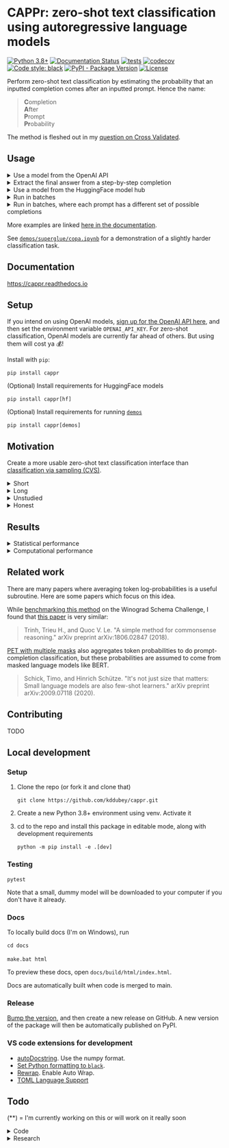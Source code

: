 # CAPPr: zero-shot text classification using autoregressive language models

[![Python 3.8+](https://img.shields.io/badge/python-3.8+-blue.svg)](https://www.python.org/downloads/release/python-380/)
[![Documentation Status](https://readthedocs.org/projects/cappr/badge/?version=latest)](https://cappr.readthedocs.io/en/latest/?badge=latest)
[![tests](https://github.com/kddubey/cappr/actions/workflows/test.yml/badge.svg)](https://github.com/kddubey/cappr/actions/workflows/test.yml)
[![codecov](https://codecov.io/gh/kddubey/cappr/branch/main/graph/badge.svg?token=NYIL076PSM)](https://codecov.io/gh/kddubey/cappr)
[![Code style: black](https://img.shields.io/badge/code%20style-black-000000.svg)](https://github.com/psf/black)
[![PyPI - Package Version](https://img.shields.io/pypi/v/cappr?logo=pypi&style=flat&color=orange)](https://pypi.org/project/cappr/)
[![License](https://img.shields.io/badge/License-Apache_2.0-blue.svg)](https://opensource.org/licenses/Apache-2.0)

Perform zero-shot text classification by estimating the probability that an inputted
completion comes after an inputted prompt. Hence the name:

> **C**ompletion<br>
  **A**fter<br>
  **P**rompt<br>
  **Pr**obability<br>

The method is fleshed out in my [question on Cross Validated](https://stats.stackexchange.com/q/601159/337906).


## Usage

<details>
<summary>Use a model from the OpenAI API</summary>

Specifically, this model must be compatible with the
[/v1/completions](https://platform.openai.com/docs/models/model-endpoint-compatibility)
endpoint.

```python
from cappr.openai.classify import predict

prompt = """
Tweet about a movie: "Oppenheimer was pretty good. But 3 hrs...cmon Nolan."

This tweet contains the following criticism:
""".strip("\n")

class_names = ("bad message", "too long", "unfunny")

preds = predict(
    prompts=[prompt],
    completions=class_names,
    model="text-ada-001",
)
print(preds)
# ['too long']
```

Notice that the completions can contain many tokens.
</details>

<details>
<summary>Extract the final answer from a step-by-step completion</summary>

Step-by-step and chain-of-thought prompts are highly effective ways to get an LLM to
"reason" about more complex tasks. But if you need a structured output, a step-by-step
completion is unwieldy. Use CAPPr to extract the final answer from these types of
completions, given a list of possible answers.

See this idea in action [here in the
docs](https://cappr.readthedocs.io/en/latest/4_user_guide.html#select-a-prompt-completion-format).
CAPPr is **100% guaranteed** to return an output from the list of answers.
</details>

<details>
<summary>Use a model from the HuggingFace model hub</summary>

Specifically, this model must be able to be loaded using
`transformers.AutoModelForCausalLM.from_pretrained`.

```python
from transformers import AutoModelForCausalLM, AutoTokenizer
from cappr.huggingface.classify import predict

prompt = "Which planet is closer to the Sun: Mercury or Earth?"
class_names = ("Mercury", "Earth")

# load model and tokenizer
model_name = "gpt2"
model = AutoModelForCausalLM.from_pretrained(model_name)
tokenizer = AutoTokenizer.from_pretrained(model_name)

preds = predict(
    prompts=[prompt],
    completions=class_names,
    model_and_tokenizer=(model, tokenizer),
)
print(preds)
# ['Mercury']
```
</details>

<details>
<summary>Run in batches</summary>

Let's use `huggingface` for this example cuz it's free. And let's predict probabilities
instead of the class.

```python
from transformers import AutoModelForCausalLM, AutoTokenizer
from cappr.huggingface.classify import predict_proba

prompts = [
    "Stephen Curry is a",
    "Martina Navratilova was a",
    "Dexter, from the TV Series Dexter's Laboratory, is a",
    "LeBron James is a",
]

# each of the prompts could be completed with one of these:
class_names = ("basketball player", "tennis player", "scientist")
prior =       (      1/6,                1/6,            2/3    )
# say I expect most of my data to have scientists

# load model and tokenizer
model_name = "gpt2"
model = AutoModelForCausalLM.from_pretrained(model_name)
tokenizer = AutoTokenizer.from_pretrained(model_name)

pred_probs = predict_proba(
    prompts=prompts,
    completions=class_names,
    model_and_tokenizer=(model, tokenizer),
    batch_size=32,  # whatever fits on your CPU/GPU
    prior=prior,
)

# pred_probs[i,j] = probability that prompts[i] is classified as class_names[j]
print(pred_probs.round(1))
# [[0.5 0.3 0.2]
#  [0.3 0.6 0.2]
#  [0.1 0.1 0.8]
#  [0.8 0.2 0. ]]

# for each prompt, which completion is most likely?
pred_class_idxs = pred_probs.argmax(axis=1)
print([class_names[pred_class_idx] for pred_class_idx in pred_class_idxs])
# ['basketball player',
#  'tennis player',
#  'scientist',
#  'basketball player']
```
</details>

<details>
<summary>Run in batches, where each prompt has a different set of possible completions
</summary>

Again, let's use `huggingface` to predict probabilities.

```python
import numpy as np
from transformers import AutoModelForCausalLM, AutoTokenizer

from cappr import Example
from cappr.huggingface.classify import predict_proba_examples

examples = [
    Example(
        prompt="Jodie Foster played",
        completions=("Clarice Starling", "Trinity in The Matrix"),
    ),
    Example(
        prompt="Batman, from Batman: The Animated Series, was played by",
        completions=("Pete Holmes", "Kevin Conroy", "Spongebob!"),
        prior=      (     1/3      ,      2/3     ,      0      ),
    ),
]

model_name = "gpt2"
model = AutoModelForCausalLM.from_pretrained(model_name)
tokenizer = AutoTokenizer.from_pretrained(model_name)
pred_probs = predict_proba_examples(examples, model_and_tokenizer=(model, tokenizer))

# pred_probs[i][j] = probability that examples[i].prompt is classified as
# examples[i].completions[j]
print([example_pred_probs.round(2) for example_pred_probs in pred_probs])
# [array([0.7, 0.3]),
#  array([0.03, 0.97, 0.  ])]

# for each example, which completion is most likely?
pred_class_idxs = [np.argmax(example_pred_probs) for example_pred_probs in pred_probs]
print(
    [
        example.completions[pred_class_idx]
        for example, pred_class_idx in zip(examples, pred_class_idxs)
    ]
)
# ['Clarice Starling',
#  'Kevin Conroy']
```
</details>

More examples are linked [here in the
documentation](https://cappr.readthedocs.io/en/latest/5_examples.html).

See
[`demos/superglue/copa.ipynb`](https://github.com/kddubey/cappr/blob/main/demos/superglue/copa.ipynb)
for a demonstration of a slightly harder classification task.


## Documentation

https://cappr.readthedocs.io


## Setup

If you intend on using OpenAI models, [sign up for the OpenAI API
here](https://platform.openai.com/signup), and then set the environment variable
`OPENAI_API_KEY`. For zero-shot classification, OpenAI models are currently far ahead of
others. But using them will cost ya 💰!

Install with `pip`:

```
pip install cappr
```

(Optional) Install requirements for HuggingFace models

```
pip install cappr[hf]
```

(Optional) Install requirements for running
[`demos`](https://github.com/kddubey/cappr/tree/main/demos)

```
pip install cappr[demos]
```


## Motivation

Create a more usable zero-shot text classification interface than
[classification via sampling (CVS)](https://platform.openai.com/docs/guides/completion/classification).

<details>
<summary>Short</summary>

With CVS, your job is to write up your classification task in a `prompt` string, and
then write custom code to post-process arbitrary `completion`/output strings.

With CAPPr, your job starts and stops at writing up your classification task as a
`{prompt}{end_of_prompt}{completion}` string.
</details>

<details>
<summary>Long</summary>

Please see [this page of the
documentation](https://cappr.readthedocs.io/en/latest/2_motivation.html).

</details>

<details>
<summary>Unstudied</summary>

I'm curious to see how much easier estimation/discrimination is than generation. In
[`demos/superglue/copa.ipynb`](https://github.com/kddubey/cappr/blob/main/demos/superglue/copa.ipynb),
CVS using OpenAI's `text-curie-001` is less than 50% accurate, while CAPPr is 80%
accurate.

</details>

<details>
<summary>Honest</summary>

Keep myself busy

</details>


## Results

<details>
<summary>
Statistical performance
</summary>

Not too shabby. TODO: summary table comparing CVS vs. CAPPr vs. few-shot methods like
SetFit and PET.

[2 SuperGLUE datasets](https://github.com/kddubey/cappr/blob/main/demos/superglue)

[RAFT zero-shot training sets](https://github.com/kddubey/cappr/blob/main/demos/raft)
</details>


<details>
<summary>
Computational performance
</summary>

One concern was that CAPPr requires as many `model()` calls as there are classes. But in
the CAPPr scheme, we can simply cache each attention block's keys and values for the
prompts. This feature is already supported by `AutoModelForCausalLM`s. See [this
code](https://github.com/kddubey/cappr/blob/main/src/cappr/huggingface/classify.py) for
the implementation. Note that this caching is not implemented for OpenAI models, as I
can't control their backend. **This means that when running `cappr.openai` functions,
you'll be on the *cappr (no cache)* line** :-(

![](/docs/source/_static/scaling_classes/batch_size_32.png)

*Figure 1: [COPA](https://people.ict.usc.edu/~gordon/copa.html) dataset, repeating the
choices to simulate multi-class classification tasks. [GPT-2
(small)](https://huggingface.co/gpt2) was run on a Tesla K80 GPU (whatever was free in
Google Colab in March 2023). 96 classification inputs were processed in batches of size
32. Each point in the graph is a median of 5 runs. For classification via sampling
(CVS), exactly 4 tokens were generated for each prompt, which is the number of tokens in
`'\n\nAnswer A'`. 1-token times are also shown. But for COPA (and other multiple-choice
style prompts), that may result in lower zero-shot accuracy, as most of the sampled
choices come after the first token.*

See the [`demos/computational_analysis.ipynb`
notebook](https://github.com/kddubey/cappr/blob/main/demos/computational_analysis.ipynb).

</details>


## Related work

There are many papers where averaging token log-probabilities is a useful subroutine.
Here are some papers which focus on this idea.

While [benchmarking this
method](https://github.com/kddubey/cappr/blob/main/demos/superglue/wsc.ipynb) on the
Winograd Schema Challenge, I found that [this paper](https://arxiv.org/abs/1806.02847)
is very similar:

> Trinh, Trieu H., and Quoc V. Le. "A simple method for commonsense reasoning." arXiv
> preprint arXiv:1806.02847 (2018).

[PET with multiple masks](https://arxiv.org/abs/2009.07118) also aggregates token
probabilities to do prompt-completion classification, but these probabilities are
assumed to come from masked language models like BERT.

> Schick, Timo, and Hinrich Schütze. "It's not just size that matters: Small language
> models are also few-shot learners." arXiv preprint arXiv:2009.07118 (2020).


## Contributing

TODO


## Local development

### Setup

1. Clone the repo (or fork it and clone that)

   ```
   git clone https://github.com/kddubey/cappr.git
   ```

2. Create a new Python 3.8+ environment using venv. Activate it

3. cd to the repo and install this package in editable mode, along with development
   requirements

   ```
   python -m pip install -e .[dev]
   ```

### Testing

```
pytest
```

Note that a small, dummy model will be downloaded to your computer if you don't have it
already.

### Docs

To locally build docs (I'm on Windows), run

```
cd docs

make.bat html
```

To preview these docs, open `docs/build/html/index.html`.

Docs are automatically built when code is merged to main.

### Release

[Bump the
version](https://github.com/kddubey/cappr/commit/d1f7dd51fa702c123bdfb0bcb97535995641c224),
and then create a new release on GitHub. A new version of the package will then be
automatically published on PyPI.


### VS code extensions for development

  * [autoDocstring](https://marketplace.visualstudio.com/items?itemName=njpwerner.autodocstring).
  Use the numpy format.
  * [Set Python formatting to
    `black`](https://dev.to/adamlombard/how-to-use-the-black-python-code-formatter-in-vscode-3lo0).
  * [Rewrap](https://stkb.github.io/Rewrap/). Enable Auto Wrap.
  * [TOML Language
    Support](https://marketplace.visualstudio.com/items?itemName=be5invis.toml)


## Todo

(**) = I'm currently working on this or will work on it really soon

<details>
<summary>Code</summary>

- [ ] Factor out the discount feature in `cappr.openai.classify.predict_proba` into
`cappr.utils.classify._predict_proba`
- [x] Small CPU speed-ups
  - [x] For constant-completions input, vectorize `cappr.utils.classify.agg_log_probs`
  - [x] For `examples` input, if # completions per prompt is constant, vectorize
  `cappr.utils.classify.posterior_prob`
- [ ] HuggingFace `transformers.AutoModelForCausalLM`
  - [ ] Support as many of them as possible
    - [x] Llama
    - [ ] Llama chat
    - [ ] Llama2
    - [ ] Llama2 chat
    - [ ] Vicuna
  - [ ] If all completions are single-tokens, just run inference once
  - [x] Optimize backend to enable greater scaling wrt # completions/classes
  - [x] Get it working on GPU, check that it's faster than sampling
    - [ ] Get to the bottom of why it's slower w/o batching
  - [ ] Allow non-`' '` `end_of_prompt`! I'll have to go back to the drawing board I
  think
  - [ ] Factor out repeated code b/t `classify` and `classify_no_cache`
  - [ ] Support [Inference
    Endpoints](https://huggingface.co/docs/inference-endpoints/index)?
  - [ ] Support TensorFlow models
  - [ ] Support priming, as in: cache it
- [ ] Make progress bars optional, since inference often isn't batched
- [ ] Factor out input checks (on prompts and completions)
- [x] (for me) Auto-enforced code formatting b/c it's getting time-consuming
- [ ] Allow for multi-label classification
  - [ ] Pass `normalize` as an argument to predict_proba functions
  - [ ] For `huggingface`, add note that you'll get faster results by passing all
  labels at once (assuming prompt is identical for each label)
- [ ] Fill in missing or non-numpy docstrings
- [ ] Testing
  - [ ] Test `cappr.huggingface.classify_no_cache` by comparing to results w/o batching!
  - [ ] Increase test cases
  - [ ] Test input checks
  - [ ] Test `cappr.openai.api`
</details>

<details>
<summary>Research</summary>

Evaluate on more datasets, and understand its relative advantages and disadvantages vs
other classification methods.

- [ ] RAFT benchmark
  - [x] Zero-shot training scores
  - [ ] Submit zero-shot test predictions
  - [ ] Few-shot (priming) training scores
  - [ ] Submit few-shot test predictions
- [ ] Create a user guide, build a table of results comparing competing approaches on
statistical performance, cost, and computation
- [ ] Evaluate a CoT/SbS prompt -> CAPPr to pull out the answer
- [ ] Make a computational comparison to sampling
  - [x] Assume I have full freedom to decide how inference works. Demo w/ GPT-2. Process
  inputs in batches.
  - [ ] Process inputs 1-by-1
- [ ] More SuperGLUE tasks?
- [ ] Calibration
  - [ ] Is the prior actually effective? Downsample and see
  - [ ] curves
- [ ] Finetune smaller, cheaper model and compare against zero-shot w/ davinci
  - [ ] e.g., GPT-2 from huggingface, `text-ada-001`
  - [ ] Again, compare against sampling
- [ ] Evaluate a bigger model like GPT-J
</details>
